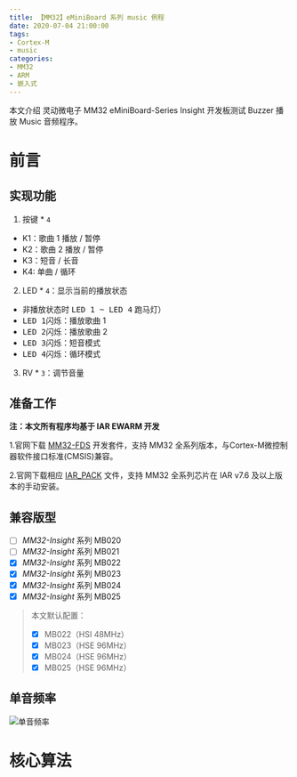 ```yaml
---
title: 【MM32】eMiniBoard 系列 music 例程
date: 2020-07-04 21:00:00
tags: 
- Cortex-M
- music
categories:
- MM32
- ARM
- 嵌入式
---
```


本文介绍 灵动微电子 MM32 eMiniBoard-Series Insight 开发板测试 Buzzer 播放 Music 音频程序。

# 前言

## 实现功能
1. 按键 * `4`
- K1：歌曲 1 播放 / 暂停
- K2：歌曲 2 播放 / 暂停
- K3：短音 / 长音
- K4: 单曲 / 循环

2. LED * `4`：显示当前的播放状态
- 非播放状态时 <kbd>LED 1 ~ LED 4</kbd> 跑马灯）
- <kbd>LED 1</kbd>闪烁：播放歌曲 1
- <kbd>LED 2</kbd>闪烁：播放歌曲 2
- <kbd>LED 3</kbd>闪烁：短音模式
- <kbd>LED 4</kbd>闪烁：循环模式

3. RV * `3`：调节音量

## 准备工作
**注：本文所有程序均基于 IAR EWARM 开发**

1.官网下载 [MM32-FDS](http://www.mindmotion.com.cn/getfile.aspx?id=1127) 开发套件，支持 MM32 全系列版本，与Cortex-M微控制器软件接口标准(CMSIS)兼容。

2.官网下载相应 [IAR_PACK](http://www.mindmotion.com.cn/getfile.aspx?id=767) 文件，支持 MM32 全系列芯片在 IAR v7.6 及以上版本的手动安装。

## 兼容版型
- [ ] *MM32-Insight* 系列 MB020
- [ ] *MM32-Insight* 系列 MB021
- [x] *MM32-Insight* 系列 MB022
- [x] *MM32-Insight* 系列 MB023
- [x] *MM32-Insight* 系列 MB024
- [x] *MM32-Insight* 系列 MB025
> 本文默认配置：
> - [x] MB022（HSI 48MHz）
> - [x] MB023（HSE 96MHz）
> - [x] MB024（HSE 96MHz）
> - [x] MB025（HSE 96MHz）

## 单音频率
![单音频率](https://img-blog.csdnimg.cn/20200605114428864.png?x-oss-process=image/watermark,type_ZmFuZ3poZW5naGVpdGk,shadow_10,text_aHR0cHM6Ly9ibG9nLmNzZG4ubmV0L2NoZW5kdTEwMw==,size_16,color_FFFFFF,t_70#pic_center)

# 核心算法

